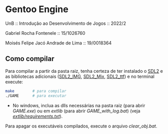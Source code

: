 # Gentoo Engine

UnB :: Introdução ao Desenvolvimento de Jogos :: 2022/2

Gabriel Rocha Fontenele :: 15/1026760

Moisés Felipe Jacó Andrade de Lima :: 19/0018364

## Como compilar

Para compilar a partir da pasta raiz, tenha certeza de ter instalado o [SDL2](https://www.libsdl.org/download2.0.php) e as bibliotecas adicionais ([SDL2_IMG](https://www.libsdl.org/projects/SDL_image/), [SDL2_Mix](https://www.libsdl.org/projects/SDL_mixer/), [SDL2_ttf](https://www.libsdl.org/projects/SDL_ttf/)) e no terminal execute:
```bash
make        # para compilar
./GAME      # para executar
```

* No windows, inclua as dlls necessárias na pasta raiz (para abrir _GAME.exe_) ou em _extlib_ (para abrir _GAME_with_log.bat_) (veja _[extlib/requirements.txt](extlib/requirements.txt)_).

Para apagar os executáveis compilados, execute o arquivo _clear_obj.bat_.
